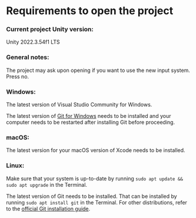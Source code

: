 # Requirements to open the project

### Current project Unity version:

Unity 2022.3.54f1 LTS

### General notes:

The project may ask upon opening if you want to use the new input system. Press no.

### Windows:

The latest version of Visual Studio Community for Windows.

The latest version of [Git for Windows](https://git-scm.com/downloads/win) needs to be installed and your computer needs to be restarted after installing Git before proceeding.

### macOS:

The latest version for your macOS version of Xcode needs to be installed.

### Linux:

Make sure that your system is up-to-date by running ```sudo apt update && sudo apt upgrade``` in the Terminal.

The latest version of Git needs to be installed. That can be installed by running ```sudo apt install git``` in the Terminal. For other distributions, refer to the [official Git installation guide](https://git-scm.com/book/en/v2/Getting-Started-Installing-Git).

